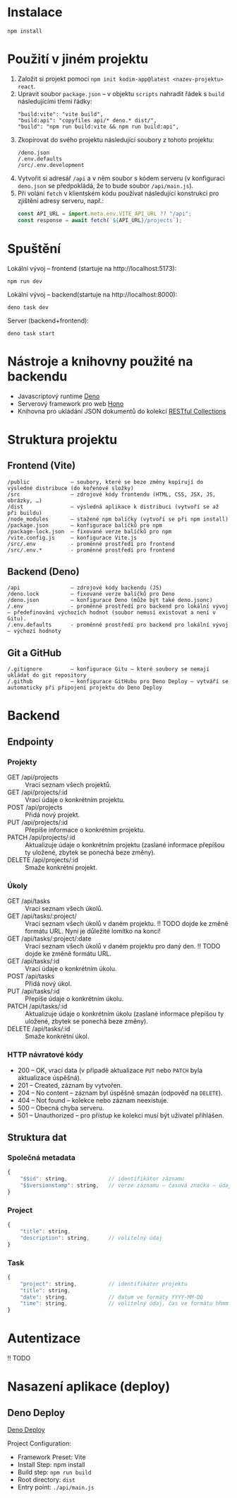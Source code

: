 # Instalace

```shell
npm install
```

# Použití v jiném projektu

1. Založit si projekt pomocí `npm init kodim-app@latest <nazev-projektu> react`.
1. Upravit soubor `package.json` – v objektu `scripts` nahradit řádek s `build` následujícími třemi řádky:
    ```
    "build:vite": "vite build",
    "build:api": "copyfiles api/* deno.* dist/",
    "build": "npm run build:vite && npm run build:api",
    ```
1. Zkopírovat do svého projektu následující soubory z tohoto projektu:
    ```
    /deno.json
    /.env.defaults
    /src/.env.development
    ```
1. Vytvořit si adresář `/api` a v něm soubor s kódem serveru (v konfiguraci `deno.json` se předpokládá, že to bude soubor `/api/main.js`).
1. Při volání `fetch` v klientském kódu používat následující konstrukci pro zjištění adresy serveru, např.:
    ```javascript
    const API_URL = import.meta.env.VITE_API_URL ?? "/api";
    const response = await fetch(`${API_URL}/projects`);
    ```

# Spuštění

Lokální vývoj – frontend (startuje na http://localhost:5173):
```shell
npm run dev
```

Lokální vývoj – backend(startuje na http://localhost:8000):
```shell
deno task dev
```

Server (backend+frontend):
```shell
deno task start
```

# Nástroje a knihovny použité na backendu
* Javascriptový runtime [Deno](https://deno.com)
* Serverový framework pro web [Hono](https://hono.dev)
* Knihovna pro ukládání JSON dokumentů do kolekcí [RESTful Collections](https://jsr.io/@czechitas/restful-collections)

# Struktura projektu

## Frontend (Vite)

```
/public             – soubory, které se beze změny kopírují do výsledné distribuce (do kořenové složky)
/src                – zdrojové kódy frontendu (HTML, CSS, JSX, JS, obrázky, …)
/dist               – výsledná aplikace k distribuci (vytvoří se až při buildu)
/node_modules       – stažené npm balíčky (vytvoří se při npm install)
/package.json       – konfigurace balíčků pro npm
/package-lock.json  – fixované verze balíčků pro npm
/vite.config.js     – konfigurace Vite.js
/src/.env           - proměnné prostředí pro frontend
/src/.env.*         - proměnné prostředí pro frontend
```

## Backend (Deno)

```
/api                – zdrojové kódy backendu (JS)
/deno.lock          – fixované verze balíčků pro Deno
/deno.json          – konfigurace Deno (může být také deno.jsonc)
/.env               - proměnné prostředí pro backend pro lokální vývoj – předefinování výchozích hodnot (soubor nemusí existovat a není v Gitu).
/.env.defaults      - proměnné prostředí pro backend pro lokální vývoj – výchozí hodnoty
```

## Git a GitHub
```
/.gitignore         – konfigurace Gitu – které soubory se nemají ukládat do git repository
/.github            – konfigurace GitHubu pro Deno Deploy – vytváří se automaticky při připojení projektu do Deno Deploy
```

# Backend

## Endpointy

### Projekty

<dl>
    <dt>GET /api/projects</dt>
    <dd>Vrací seznam všech projektů.</dd>
    <dt>GET /api/projects/:id</dt>
    <dd>Vrací údaje o konkrétním projektu.</dd>
    <dt>POST /api/projects</dt>
    <dd>Přidá nový projekt.</dd>
    <dt>PUT /api/projects/:id</dt>
    <dd>Přepíše informace o konkrétním projektu.</dd>
    <dt>PATCH /api/projects/:id</dt>
    <dd>Aktualizuje údaje o konkrétním projektu (zaslané informace přepíšou ty uložené, zbytek se ponechá beze změny).</dd>
    <dt>DELETE /api/projects/:id</dt>
    <dd>Smaže konkrétní projekt.</dd>
</dl>

### Úkoly

<dl>
    <dt>GET /api/tasks</dt>
    <dd>Vrací seznam všech úkolů.</dd>
    <dt>GET /api/tasks/:project/</dt>
    <dd>Vrací seznam všech úkolů v daném projektu. ‼ TODO dojde ke změně formátu URL. Nyní je důležité lomítko na konci!</dd>
    <dt>GET /api/tasks/:project/:date</dt>
    <dd>Vrací seznam všech úkolů v daném projektu pro daný den. ‼ TODO dojde ke změně formátu URL.</dd>
    <dt>GET /api/tasks/:id</dt>
    <dd>Vrací údaje o konkrétním úkolu.</dd>
    <dt>POST /api/tasks</dt>
    <dd>Přidá nový úkol.</dd>
    <dt>PUT /api/tasks/:id</dt>
    <dd>Přepíše údaje o konkrétním úkolu.</dd>
    <dt>PATCH /api/tasks/:id</dt>
    <dd>Aktualizuje údaje o konkrétním úkolu (zaslané informace přepíšou ty uložené, zbytek se ponechá beze změny).</dd>
    <dt>DELETE /api/tasks/:id</dt>
    <dd>Smaže konkrétní úkol.</dd>
</dl>

### HTTP návratové kódy
* 200 – OK, vrací data (v případě aktualizace `PUT` nebo `PATCH` byla aktualizace úspěšná).
* 201 – Created, záznam by vytvořen.
* 204 – No content – záznam byl úspěšně smazán (odpověď na `DELETE`).
* 404 – Not found – kolekce nebo záznam neexistuje.
* 500 – Obecná chyba serveru.
* 501 – Unauthorized – pro přístup ke kolekci musí být uživatel přihlášen.

## Struktura dat

### Společná metadata

```js
{
    "$$id": string,             // identifikátor záznamu
    "$$versionstamp": string,   // verze záznamu – časová značka – údaj, kdy byl záznam vytvořen nebo naposledy změněn
}
```


### Project

```js
{
    "title": string,
    "description": string,      // volitelný údaj
}
```

### Task

```js
{
    "project": string,          // identifikátor projektu
    "title": string,
    "date": string,             // datum ve formáty YYYY-MM-DD
    "time": string,             // volitelný údaj, čas ve formátu hhmm
}
```

# Autentizace
‼ TODO

# Nasazení aplikace (deploy)

## Deno Deploy

[Deno Deploy](https://deno.com/deploy)

Project Configuration:
* Framework Preset: Vite
* Install Step: npm install
* Build step: `npm run build`
* Root directory: `dist`
* Entry point: `./api/main.js`